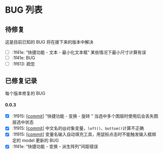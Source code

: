 
# BUG 列表

## 待修复
这是目前已知的 BUG 将在接下来的版本中解决

- [ ] :1f41e:  “快捷功能 - 文本 - 最小化文本框” 某些情况下最小尺寸计算有误
- [ ] :1f41e: BUG
- [ ] :1f613: 疏忽

## 已修复记录
每个版本修复的 BUG
#### 0.0.3
- [x] :1f915: [[commit]](https://github.com/nullice/UI-DNA/commit/a213cdff2abf99bea6136e6d50cca30a447f0829) “快捷功能 - 变换 - 旋转 ” 当选中多个图层时使用后会丢失图层选中状态
- [x] :1f915: [[commit]](https://github.com/nullice/UI-DNA/commit/a213cdff2abf99bea6136e6d50cca30a447f0829) 中文名的@对象变量，`left()`、`bottom()`计算不正确
- [x] :1f915: [[commit]](https://github.com/nullice/UI-DNA/commit/ddbbe85fd47499d50daff3ea49bded3ae7c8bb6b) 变量名输入自动填充工具，用鼠标点击时不能触发输入框绑定的 model 更新的 BUG
- [X] :1f41e: “快捷功能 - 变换 - 派生阵列”间距错误

